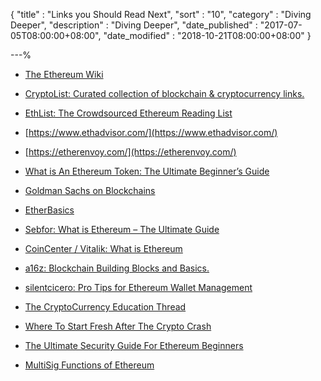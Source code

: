 {
"title"       : "Links you Should Read Next",
"sort"        : "10",
"category"    : "Diving Deeper",
"description" : "Diving Deeper",
"date_published" : "2017-07-05T08:00:00+08:00",
"date_modified"  : "2018-10-21T08:00:00+08:00"
}

---%

*  [The Ethereum Wiki](https://theethereum.wiki/w/index.php/Main_Page)

*  [CryptoList: Curated collection of blockchain & cryptocurrency links.](https://github.com/coinpride/CryptoList/blob/master/README.md)

*  [EthList: The Crowdsourced Ethereum Reading List](https://github.com/Scanate/EthList/blob/master/README.md)

*  [https://www.ethadvisor.com/](https://www.ethadvisor.com/)

*  [https://etherenvoy.com/](https://etherenvoy.com/)

*  [What is An Ethereum Token: The Ultimate Beginner’s Guide](https://blockgeeks.com/guides/ethereum-token/)

*  [Goldman Sachs on Blockchains](http://www.goldmansachs.com/our-thinking/pages/blockchain/)

*  [EtherBasics](https://etherbasics.com/)

*  [Sebfor: What is Ethereum – The Ultimate Guide](http://sebfor.com/what-is-ethereum-explained/)

*  [CoinCenter / Vitalik: What is Ethereum](https://coincenter.org/entry/what-is-ethereum)

*  [a16z: Blockchain Building Blocks and Basics.](https://a16z.com/2018/02/10/crypto-readings-resources/)

*  [silentcicero: Pro Tips for Ethereum Wallet Management](https://silentcicero.gitbooks.io/pro-tips-for-ethereum-wallet-management/)

*  [The CryptoCurrency Education Thread](https://twitter.com/AriDavidPaul/status/998240115800584193?s=19)

*  [Where To Start Fresh After The Crypto Crash](https://www.reddit.com/r/CryptoCurrency/comments/7uzrta/want_to_start_fresh_after_the_crypto_crash_here/)

*  [The Ultimate Security Guide For Ethereum Beginners](https://medium.com/@RaymondDurk/the-ultimate-security-guide-for-ethereum-beginners-eeb713f4e9af)

*  [MultiSig Functions of Ethereum](https://www.reddit.com/r/ethdev/comments/8le4tn/executing_functions_on_other_contracts_with/)
